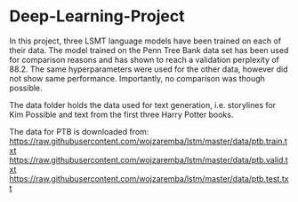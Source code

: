 # Deep-Learning-Project

In this project, three LSMT language models have been trained on each of their data. 
The model trained on the Penn Tree Bank data set has been used for comparison reasons and has shown to reach a validation perplexity of 88.2. The same hyperparameters were used for the other data, however did not show same performance. Importantly, no comparison was though possible. 

The data folder holds the data used for text generation, i.e. storylines for Kim Possible and text from the first three Harry Potter books. 

The data for PTB is downloaded from: 
https://raw.githubusercontent.com/wojzaremba/lstm/master/data/ptb.train.txt
https://raw.githubusercontent.com/wojzaremba/lstm/master/data/ptb.valid.txt
https://raw.githubusercontent.com/wojzaremba/lstm/master/data/ptb.test.txt
